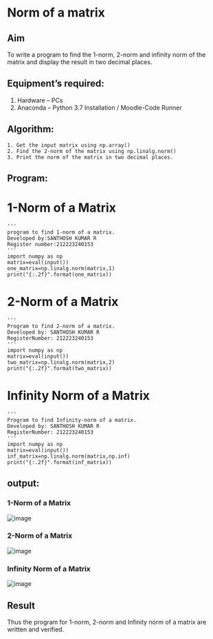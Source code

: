 # Norm of a matrix
## Aim
To write a program to find the 1-norm, 2-norm and infinity norm of the matrix and display the result in two decimal places.
## Equipment’s required:
1.	Hardware – PCs
2.	Anaconda – Python 3.7 Installation / Moodle-Code Runner
## Algorithm:
	1. Get the input matrix using np.array()   
    2. Find the 2-norm of the matrix using np.linalg.norm()
	3. Print the norm of the matrix in two decimal places.
## Program:

# 1-Norm of a Matrix
```
'''
program to find 1-norm of a matrix.
Developed by:SANTHOSH KUMAR R
Register number:212223240153
'''
import numpy as np
matrix=eval(input())
one_matrix=np.linalg.norm(matrix,1)
print("{:.2f}".format(one_matrix))
```


# 2-Norm of a Matrix
```
'''
Program to find 2-norm of a matrix.
Developed by: SANTHOSH KUMAR R
RegisterNumber: 212223240153
'''
import numpy as np
matrix=eval(input())
two_matrix=np.linalg.norm(matrix,2)
print("{:.2f}".format(two_matrix))
```


# Infinity Norm of a Matrix
```
'''
Program to find Infinity-norm of a matrix.
Developed by: SANTHOSH KUMAR R
RegisterNumber: 212223240153
'''
import numpy as np
matrix=eval(input())
inf_matrix=np.linalg.norm(matrix,np.inf)
print("{:.2f}".format(inf_matrix))
```


## output:

### 1-Norm of a Matrix
![image](https://github.com/23000966/Norm-of-a-matrix/assets/153983364/3699936e-39f1-4992-8295-73d96dab7277)

### 2-Norm of a Matrix
![image](https://github.com/23000966/Norm-of-a-matrix/assets/153983364/3377b2a2-d0dc-48c8-9bf5-afdd5c3add97)


### Infinity Norm of a Matrix
![image](https://github.com/23000966/Norm-of-a-matrix/assets/153983364/867079de-58ae-40d8-86ac-0038f148e8c5)


## Result
Thus the program for 1-norm, 2-norm and Infinity norm of a matrix are written and verified.
